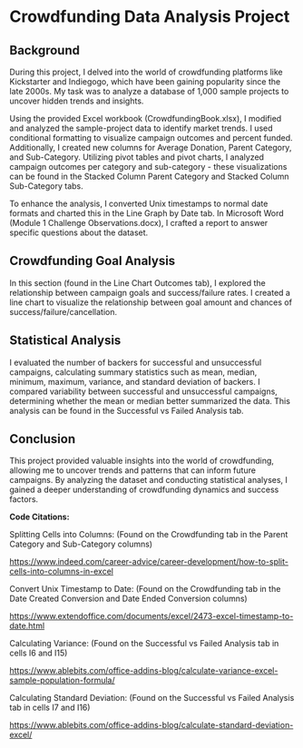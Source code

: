 # Crowdfunding Data Analysis Project

## Background

During this project, I delved into the world of crowdfunding platforms like Kickstarter and Indiegogo, which have been gaining popularity since the late 2000s. My task was to analyze a database of 1,000 sample projects to uncover hidden trends and insights.

Using the provided Excel workbook (CrowdfundingBook.xlsx), I modified and analyzed the sample-project data to identify market trends. I used conditional formatting to visualize campaign outcomes and percent funded. Additionally, I created new columns for Average Donation, Parent Category, and Sub-Category. Utilizing pivot tables and pivot charts, I analyzed campaign outcomes per category and sub-category - these visualizations can be found in the Stacked Column Parent Category and Stacked Column Sub-Category tabs.

To enhance the analysis, I converted Unix timestamps to normal date formats and charted this in the Line Graph by Date tab. In Microsoft Word (Module 1 Challenge Observations.docx), I crafted a report to answer specific questions about the dataset.

## Crowdfunding Goal Analysis

In this section (found in the Line Chart Outcomes tab), I explored the relationship between campaign goals and success/failure rates. I created a line chart to visualize the relationship between goal amount and chances of success/failure/cancellation.

## Statistical Analysis

I evaluated the number of backers for successful and unsuccessful campaigns, calculating summary statistics such as mean, median, minimum, maximum, variance, and standard deviation of backers. I compared variability between successful and unsuccessful campaigns, determining whether the mean or median better summarized the data. This analysis can be found in the Successful vs Failed Analysis tab.

## Conclusion

This project provided valuable insights into the world of crowdfunding, allowing me to uncover trends and patterns that can inform future campaigns. By analyzing the dataset and conducting statistical analyses, I gained a deeper understanding of crowdfunding dynamics and success factors.


**Code Citations:**

Splitting Cells into Columns:
(Found on the Crowdfunding tab in the Parent Category and Sub-Category columns)

https://www.indeed.com/career-advice/career-development/how-to-split-cells-into-columns-in-excel

Convert Unix Timestamp to Date:
(Found on the Crowdfunding tab in the Date Created Conversion and Date Ended Conversion columns)

https://www.extendoffice.com/documents/excel/2473-excel-timestamp-to-date.html

Calculating Variance:
(Found on the Successful vs Failed Analysis tab in cells I6 and I15)

https://www.ablebits.com/office-addins-blog/calculate-variance-excel-sample-population-formula/

Calculating Standard Deviation:
(Found on the Successful vs Failed Analysis tab in cells I7 and I16)

https://www.ablebits.com/office-addins-blog/calculate-standard-deviation-excel/

